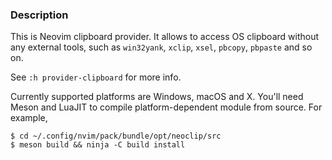 ### Description

This is Neovim clipboard provider. It allows to access OS clipboard without any external
tools, such as `win32yank`, `xclip`, `xsel`, `pbcopy`, `pbpaste` and so on.

See `:h provider-clipboard` for more info.

Currently supported platforms are Windows, macOS and X. You'll need Meson and LuaJIT to
compile platform-dependent module from source. For example,

    $ cd ~/.config/nvim/pack/bundle/opt/neoclip/src
    $ meson build && ninja -C build install
